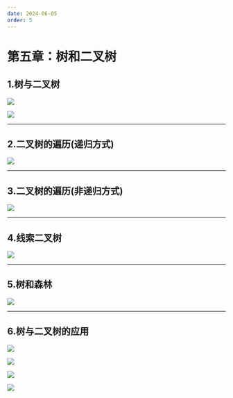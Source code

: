 ```yaml
---
date: 2024-06-05
order: 5
---
```


# 第五章：树和二叉树

## 1.树与二叉树

![](./assets/5.树和二叉树/1.树与二叉树.png)

![](./assets/5.树和二叉树/2.树与二叉树.png)

---

## 2.二叉树的遍历(递归方式)

![](./assets/5.树和二叉树/3.二叉树的遍历(递归方式).png)

---

## 3.二叉树的遍历(非递归方式)

![](./assets/5.树和二叉树/4.二叉树的遍历(非递归方式).png)

---

## 4.线索二叉树

![](./assets/5.树和二叉树/5.线索二叉树.png)

---

## 5.树和森林

![](./assets/5.树和二叉树/6.树和森林.png)

---

## 6.树与二叉树的应用

![](./assets/5.树和二叉树/7.树与二叉树的应用.png)

![](./assets/5.树和二叉树/8.树与二叉树的应用.png)

![](./assets/5.树和二叉树/9.树与二叉树的应用.png)

![](./assets/5.树和二叉树/10.树与二叉树的应用.png)



